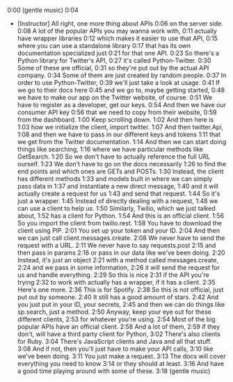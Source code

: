 0:00
(gentle music)
0:04
- [Instructor] All right, one more thing about APIs
0:06
on the server side.
0:08
A lot of the popular APIs you may wanna work with,
0:11
actually have wrapper libraries
0:12
which makes it easier to use that API,
0:15
where you can use a standalone library
0:17
that has its own documentation specialized just
0:21
for that one API.
0:23
So there's a Python library for Twitter's API,
0:27
it's called Python-Twitter.
0:30
Some of these are official,
0:31
so they're put out by the actual API company.
0:34
Some of them are just created by random people.
0:37
In order to use Python-Twitter,
0:39
we'll just take a look at usage.
0:41
If we go to their docs here
0:45
and we go to, maybe getting started,
0:48
we have to make our app on the Twitter website, of course.
0:51
We have to register as a developer, get our keys.
0:54
And then we have our consumer API key
0:56
that we need to copy from their website,
0:59
from the dashboard.
1:00
Keep scrolling down.
1:02
And then here is
1:03
how we initialize the client, import twitter.
1:07
And then twitter.Api,
1:08
and then we have to pass in our different keys and tokens
1:11
that we get from the Twitter documentation.
1:14
And then we can start doing things like searching,
1:16
where we have particular methods like GetSearch.
1:20
So we don't have to actually reference the full URL ourself.
1:23
We don't have to go on the docs necessarily
1:26
to find the end points and which ones are GETs and POSTs.
1:30
Instead, the client has different methods
1:33
and models built in where we can simply pass data in
1:37
and instantiate a new direct message,
1:40
and it will actually create a request for us
1:43
and send that request.
1:44
So it's just a wrapper.
1:45
Instead of directly dealing with a request,
1:48
we can use a client to help us.
1:50
Similarly, Twilio, which we just talked about,
1:52
has a client for Python.
1:54
And this is an official client.
1:56
So you import the client from twilio.rest.
1:58
You have to download the client using PIP.
2:01
You set up your token and your ID.
2:04
And then we can just call client.messages.create.
2:08
We never have to send the request with a URL.
2:11
We never have to say requests.post
2:15
and then pass in params
2:16
or pass in our data like we've been doing.
2:20
Instead, it's just an object
2:21
with a method called messages.create,
2:24
and we pass in some information,
2:26
it will send the request for us and handle everything.
2:29
So this is nice
2:31
if the API you're trying
2:32
to work with actually has a wrapper, if it has a client.
2:35
Here's one more.
2:36
This is for Spotify.
2:38
So this is not official, just put out by someone.
2:40
It still has a good amount of stars.
2:42
And you just put in your ID, your secrets,
2:45
and then we can do things like sp.search, just a method.
2:50
Anyway, keep your eye out for these different clients,
2:53
for whatever you're using.
2:54
Most of the big popular APIs have an official client.
2:58
And a lot of them,
2:59
if they don't, will have a third party client for Python,
3:02
There's also clients for Ruby.
3:04
There's JavaScript clients and Java and all that stuff.
3:08
And if not, then you'll just have to make your API calls,
3:10
like we've been doing.
3:11
You just make a request.
3:13
The docs will cover everything you need to know
3:14
or they should at least.
3:16
And have a good time playing around with some of these.
3:18
(gentle music)
